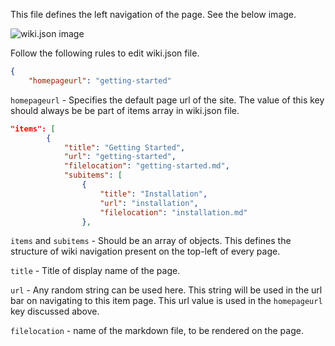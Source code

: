 This file defines the left navigation of the page. See the below image.

![wiki.json image](../assets/wiki-json.png)

Follow the following rules to edit wiki.json file.

```json
{
    "homepageurl": "getting-started"
```

`homepageurl` - Specifies the default page url of the site. The value of this key should always be be part of items array in wiki.json file.

```json
"items": [
        {
            "title": "Getting Started",
            "url": "getting-started",
            "filelocation": "getting-started.md",
            "subitems": [
                {
                    "title": "Installation",
                    "url": "installation",
                    "filelocation": "installation.md"
                },
```

`items` and `subitems` - Should be an array of objects. This defines the structure of wiki navigation present on the top-left of every page.

`title` - Title of display name of the page.

`url` - Any random string can be used here. This string will be used in the url bar on navigating to this item page. This url value is used in the `homepageurl` key discussed above.

`filelocation` - name of the markdown file, to be rendered on the page.